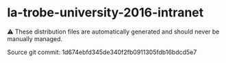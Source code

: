 # la-trobe-university-2016-intranet

:warning: These distribution files are automatically generated and should never be manually managed.

Source git commit: 1d674ebfd345de340f2fb0911305fdb16bdcd5e7
